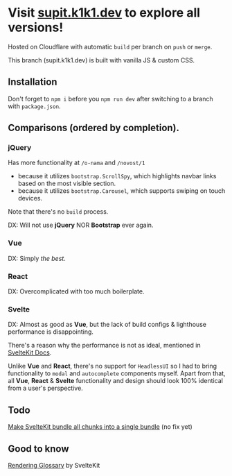 # Visit [supit.k1k1.dev](https://supit.k1k1.dev/) to explore all versions!
Hosted on Cloudflare with automatic `build` per branch on `push` or `merge`.

This branch (supit.k1k1.dev) is built with vanilla JS & custom CSS.

## Installation
Don't forget to `npm i` before you `npm run dev` after switching to a branch with `package.json`.

## Comparisons (ordered by completion).

### jQuery
Has more functionality at `/o-nama` and `/novost/1`
- because it utilizes `bootstrap.ScrollSpy`, which highlights navbar links based on the most visible section.
- because it utilizes `bootstrap.Carousel`, which supports swiping on touch devices.

Note that there's no `build` process.

DX: Will not use **jQuery** NOR **Bootstrap** ever again.

### Vue
DX: Simply _the best_.

### React
DX: Overcomplicated with too much boilerplate.

### Svelte
DX: Almost as good as **Vue**, but the lack of build configs & lighthouse performance is disappointing.

There's a reason why the performance is not as ideal, mentioned in [SvelteKit Docs](https://kit.svelte.dev/docs/adapter-static#spa-mode).

Unlike **Vue** and **React**, there's no support for `HeadlessUI`
so I had to bring functionality to `modal` and `autocomplete` components myself.
Apart from that, all **Vue**, **React** & **Svelte** functionality and design should look 100% identical from a user's perspective.

## Todo

[Make SvelteKit bundle all chunks into a single bundle](https://www.reddit.com/r/sveltejs/comments/rqo5o2/make_sveltekit_bundle_all_ts_files_into_a_single/) (no fix yet)

## Good to know

[Rendering Glossary](https://kit.svelte.dev/docs/glossary) by SvelteKit